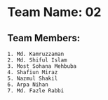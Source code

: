 # Team Name: 02

## Team Members:

```
1. Md. Kamruzzaman 
2. Md. Shiful Islam
3. Most Sohana Mehbuba
4. Shafiun Miraz
5. Nazmul Shakil
6. Arpa Nihan
7. Md. Fazle Rabbi

```
